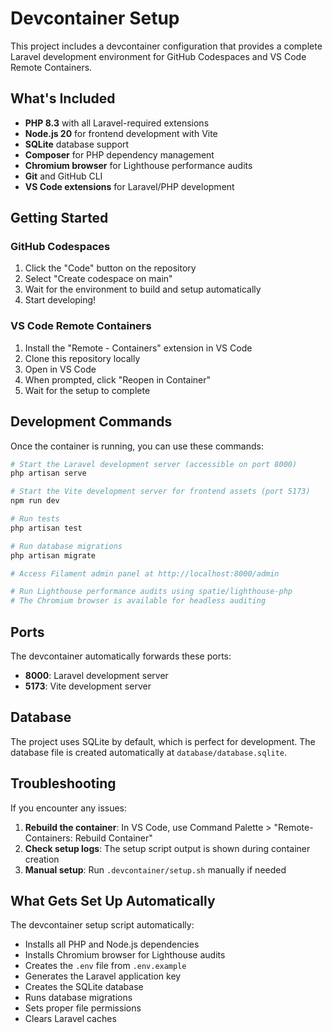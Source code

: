 # Devcontainer Setup

This project includes a devcontainer configuration that provides a complete Laravel development environment for GitHub Codespaces and VS Code Remote Containers.

## What's Included

- **PHP 8.3** with all Laravel-required extensions
- **Node.js 20** for frontend development with Vite
- **SQLite** database support  
- **Composer** for PHP dependency management
- **Chromium browser** for Lighthouse performance audits
- **Git** and GitHub CLI
- **VS Code extensions** for Laravel/PHP development

## Getting Started

### GitHub Codespaces
1. Click the "Code" button on the repository
2. Select "Create codespace on main"
3. Wait for the environment to build and setup automatically
4. Start developing!

### VS Code Remote Containers
1. Install the "Remote - Containers" extension in VS Code
2. Clone this repository locally
3. Open in VS Code
4. When prompted, click "Reopen in Container"
5. Wait for the setup to complete

## Development Commands

Once the container is running, you can use these commands:

```bash
# Start the Laravel development server (accessible on port 8000)
php artisan serve

# Start the Vite development server for frontend assets (port 5173)
npm run dev

# Run tests
php artisan test

# Run database migrations
php artisan migrate

# Access Filament admin panel at http://localhost:8000/admin

# Run Lighthouse performance audits using spatie/lighthouse-php
# The Chromium browser is available for headless auditing
```

## Ports

The devcontainer automatically forwards these ports:
- **8000**: Laravel development server
- **5173**: Vite development server

## Database

The project uses SQLite by default, which is perfect for development. The database file is created automatically at `database/database.sqlite`.

## Troubleshooting

If you encounter any issues:

1. **Rebuild the container**: In VS Code, use Command Palette > "Remote-Containers: Rebuild Container"
2. **Check setup logs**: The setup script output is shown during container creation
3. **Manual setup**: Run `.devcontainer/setup.sh` manually if needed

## What Gets Set Up Automatically

The devcontainer setup script automatically:
- Installs all PHP and Node.js dependencies
- Installs Chromium browser for Lighthouse audits
- Creates the `.env` file from `.env.example`
- Generates the Laravel application key
- Creates the SQLite database
- Runs database migrations
- Sets proper file permissions
- Clears Laravel caches